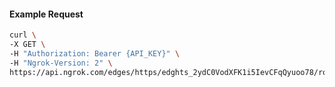 <!-- Code generated for API Clients. DO NOT EDIT. -->

#### Example Request

```bash
curl \
-X GET \
-H "Authorization: Bearer {API_KEY}" \
-H "Ngrok-Version: 2" \
https://api.ngrok.com/edges/https/edghts_2ydC0VodXFK1i5IevCFqQyuoo78/routes/edghtsrt_2ydC0ZJfhfVeryzzsqUgUZxO4Qo
```
